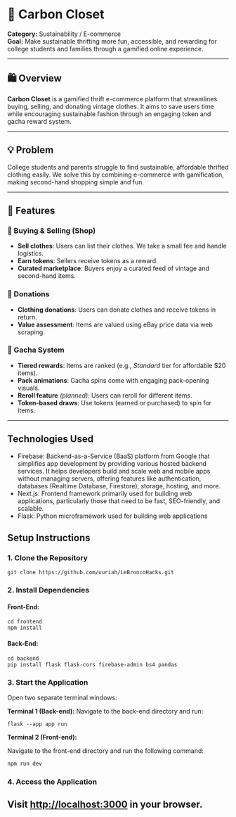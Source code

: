 # 👕 Carbon Closet

**Category:** Sustainability / E-commerce  
**Goal:** Make sustainable thrifting more fun, accessible, and rewarding for college students and families through a gamified online experience.

---

## 🛍️ Overview

**Carbon Closet** is a gamified thrift e-commerce platform that streamlines buying, selling, and donating vintage clothes. It aims to save users time while encouraging sustainable fashion through an engaging token and gacha reward system.

---

## 💡 Problem

College students and parents struggle to find sustainable, affordable thrifted clothing easily. We solve this by combining e-commerce with gamification, making second-hand shopping simple and fun.

---

## 🔧 Features

### 🛒 Buying & Selling (Shop)

- **Sell clothes**: Users can list their clothes. We take a small fee and handle logistics.
- **Earn tokens**: Sellers receive tokens as a reward.
- **Curated marketplace**: Buyers enjoy a curated feed of vintage and second-hand items.

### 🎁 Donations

- **Clothing donations**: Users can donate clothes and receive tokens in return.
- **Value assessment**: Items are valued using eBay price data via web scraping.

### 🎲 Gacha System

- **Tiered rewards**: Items are ranked (e.g., *Standard* tier for affordable $20 items).
- **Pack animations**: Gacha spins come with engaging pack-opening visuals.
- **Reroll feature** *(planned)*: Users can reroll for different items.
- **Token-based draws**: Use tokens (earned or purchased) to spin for items.

---
## Technologies Used
- Firebase: Backend-as-a-Service (BaaS) platform from Google that simplifies app development by providing various hosted backend services. It helps developers build and scale web and mobile apps without managing servers, offering features like authentication, databases (Realtime Database, Firestore), storage, hosting, and more.
- Next.js: Frontend framework primarily used for building web applications, particularly those that need to be fast, SEO-friendly, and scalable.
- Flask: Python microframework used for building web applications

## Setup Instructions 

### 1. Clone the Repository

```
git clone https://github.com/uuriah/LeBroncoHacks.git
```
### 2. Install Dependencies

#### Front-End:
```
cd frontend
npm install
```

#### Back-End:
```
cd backend
pip install flask flask-cors firebase-admin bs4 pandas
```

### 3. Start the Application

Open two separate terminal windows:

**Terminal 1 (Back-end):**
Navigate to the back-end directory and run:
```
flask --app app run
```

**Terminal 2 (Front-end):**

Navigate to the front-end directory and run the following command:
```bash
npm run dev
```

### 4. Access the Application

Visit [http://localhost:3000](http://localhost:3000) in your browser.
---
